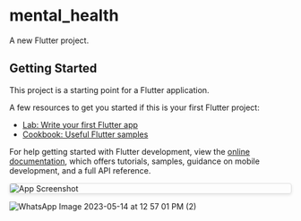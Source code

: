 # mental_health

A new Flutter project.

## Getting Started

This project is a starting point for a Flutter application.

A few resources to get you started if this is your first Flutter project:

- [Lab: Write your first Flutter app](https://docs.flutter.dev/get-started/codelab)
- [Cookbook: Useful Flutter samples](https://docs.flutter.dev/cookbook)

For help getting started with Flutter development, view the
[online documentation](https://docs.flutter.dev/), which offers tutorials,
samples, guidance on mobile development, and a full API reference.
<style>
  .app-img {
    display: block;
    max-width: 100%;
    height: auto;
    margin-bottom: 10px;
    border: 1px solid #ddd;
    border-radius: 4px;
    box-shadow: 0 2px 5px rgba(0, 0, 0, 0.1);
  }
</style>
<div>
  <img src="https://github.com/arya2002shukla/mental_health-flutter-app/assets/85741754/ce909a39-7d5a-4420-a90b-53248e313940" alt="App Screenshot" class="app-img">
</div>

![WhatsApp Image 2023-05-14 at 12 57 01 PM (2)](https://github.com/arya2002shukla/mental_health-flutter-app/assets/85741754/ce909a39-7d5a-4420-a90b-53248e313940)
